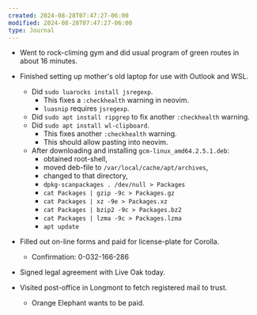 ```yaml
---
created: 2024-08-28T07:47:27-06:00
modified: 2024-08-28T07:47:27-06:00
type: Journal
---
```


- Went to rock-climing gym and did usual
  program of green routes in about 16
  minutes.

- Finished setting up mother's old laptop
  for use with Outlook and WSL.

  - Did `sudo luarocks install jsregexp`.
    - This fixes a `:checkhealth` warning in
      neovim.
    - `luasnip` requires `jsregexp`.
  - Did `sudo apt install ripgrep` to fix
    another `:checkhealth` warning.
  - Did `sudo apt install wl-clipboard`.
    - This fixes another `:checkhealth`
      warning.
    - This should allow pasting into neovim.
  - After downloading and installing
    `gcm-linux_amd64.2.5.1.deb`:
    - obtained root-shell,
    - moved deb-file to
      `/var/local/cache/apt/archives`,
    - changed to that directory,
    - `dpkg-scanpackages . /dev/null > Packages`
    - `cat Packages | gzip -9c > Packages.gz`
    - `cat Packages | xz -9e > Packages.xz`
    - `cat Packages | bzip2 -9c > Packages.bz2`
    - `cat Packages | lzma -9c > Packages.lzma`
    - `apt update`

- Filled out on-line forms and paid for
  license-plate for Corolla.

  - Confirmation: 0-032-166-286

- Signed legal agreement with Live Oak
  today.

- Visited post-office in Longmont to fetch
  registered mail to trust.
  - Orange Elephant wants to be paid.

<!-- EOF -->
